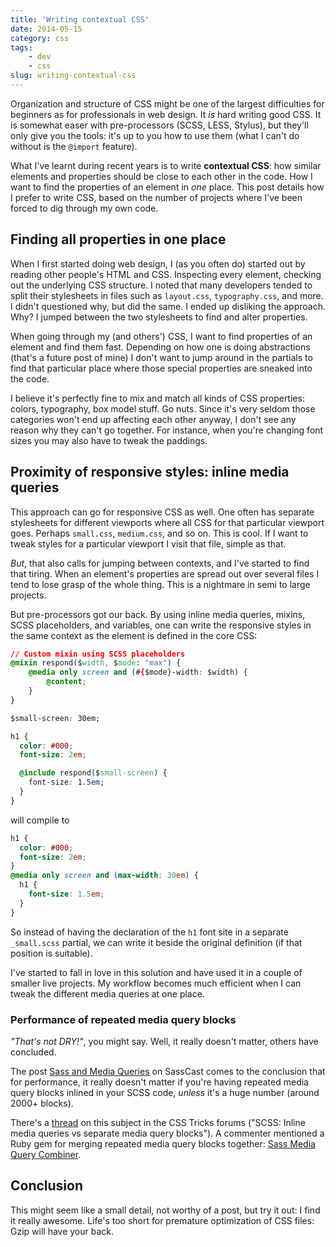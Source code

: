 ```yaml
---
title: 'Writing contextual CSS'
date: 2014-05-15
category: css
tags:
    - dev
    - css
slug: writing-contextual-css
---
```


Organization and structure of CSS might be one of the largest difficulties for beginners as for
professionals in web design. It _is_ hard writing good CSS. It is somewhat easer with pre-processors
(SCSS, LESS, Stylus), but they'll only give you the tools: it's up to you how to use them (what I
can't do without is the `@import` feature).

What I've learnt during recent years is to write **contextual CSS**: how similar elements and
properties should be close to each other in the code. How I want to find the properties of an
element in _one_ place. This post details how I prefer to write CSS, based on the number of projects
where I've been forced to dig through my own code.

## Finding all properties in one place

When I first started doing web design, I (as you often do) started out by reading other people's
HTML and CSS. Inspecting every element, checking out the underlying CSS structure. I noted that many
developers tended to split their stylesheets in files such as `layout.css`, `typography.css`, and
more. I didn't questioned why, but did the same. I ended up disliking the approach. Why? I jumped
between the two stylesheets to find and alter properties.

When going through my (and others') CSS, I want to find properties of an element and find them fast.
Depending on how one is doing abstractions (that's a future post of mine) I don't want to jump
around in the partials to find that particular place where those special properties are sneaked into
the code.

I believe it's perfectly fine to mix and match all kinds of CSS properties: colors, typography, box
model stuff. Go nuts. Since it's very seldom those categories won't end up affecting each other
anyway, I don't see any reason why they can't go together. For instance, when you're changing font
sizes you may also have to tweak the paddings.

## Proximity of responsive styles: inline media queries

This approach can go for responsive CSS as well. One often has separate stylesheets for different
viewports where all CSS for that particular viewport goes. Perhaps `small.css`, `medium.css`, and so
on. This is cool. If I want to tweak styles for a particular viewport I visit that file, simple as
that.

_But_, that also calls for jumping between contexts, and I've started to find that tiring. When an
element's properties are spread out over several files I tend to lose grasp of the whole thing. This
is a nightmare in semi to large projects.

But pre-processors got our back. By using inline media queries, mixins, SCSS placeholders, and
variables, one can write the responsive styles in the same context as the element is defined in the
core CSS:

```css
// Custom mixin using SCSS placeholders
@mixin respond($width, $mode: "max") {
	@media only screen and (#{$mode}-width: $width) {
		@content;
	}
}

$small-screen: 30em;

h1 {
  color: #000;
  font-size: 2em;

  @include respond($small-screen) {
    font-size: 1.5em;
  }
}
```

will compile to

```css
h1 {
  color: #000;
  font-size: 2em;
}
@media only screen and (max-width: 30em) {
  h1 {
    font-size: 1.5em;
  }
}
```

So instead of having the declaration of the `h1` font site in a separate `_small.scss` partial, we
can write it beside the original definition (if that position is suitable).

I've started to fall in love in this solution and have used it in a couple of smaller live projects.
My workflow becomes much efficient when I can tweak the different media queries at one place.

### Performance of repeated media query blocks

_"That's not DRY!"_, you might say. Well, it really doesn't matter, others have concluded.

The post
[Sass and Media Queries](http://sasscast.tumblr.com/post/38673939456/sass-and-media-queries) on
SassCast comes to the conclusion that for performance, it really doesn't matter if you're having
repeated media query blocks inlined in your SCSS code, _unless_ it's a huge number (around 2000+
blocks).

There's a
[thread](http://css-tricks.com/forums/topic/scss-inline-media-queries-vs-separate-media-query-blocks/)
on this subject in the CSS Tricks forums ("SCSS: Inline media queries vs separate media query
blocks"). A commenter mentioned a Ruby gem for merging repeated media query blocks together:
[Sass Media Query Combiner](https://github.com/aaronjensen/sass-media_query_combiner).

## Conclusion

This might seem like a small detail, not worthy of a post, but try it out: I find it really awesome.
Life's too short for premature optimization of CSS files: Gzip will have your back.
